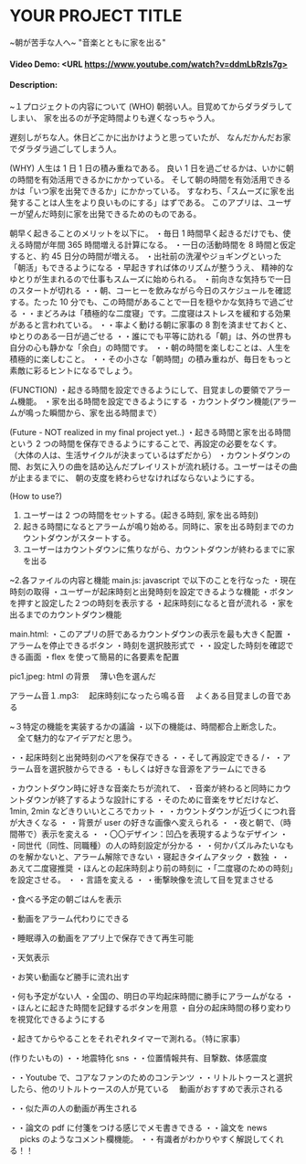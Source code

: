 # YOUR PROJECT TITLE
~朝が苦手な人へ~
"音楽とともに家を出る"

#### Video Demo: <URL https://www.youtube.com/watch?v=ddmLbRzls7g>

#### Description:

<!-- 最低でも複数の段落で構成され、
プロジェクトの内容、
プロジェクト用に作成した各ファイルの内容と機能、
また特定の設計を採用するか否かを議論した場合はその理由を説明する必要があります。 -->

~１プロジェクトの内容について
(WHO)
朝弱い人。目覚めてからダラダラしてしまい、
家を出るのが予定時間よりも遅くなっちゃう人。

遅刻しがちな人。休日どこかに出かけようと思っていたが、
なんだかんだお家でダラダラ過ごしてしまう人。

(WHY)
人生は 1 日 1 日の積み重ねである。
良い 1 日を過ごせるかは、いかに朝の時間を有効活用できるかにかかっている。
そして朝の時間を有効活用できるかは「いつ家を出発できるか」にかかっている。
すなわち、「スムーズに家を出発することは人生をより良いものにする」はずである。
このアプリは、ユーザーが望んだ時刻に家を出発できるためのものである。

朝早く起きることのメリットを以下に。
・毎日 1 時間早く起きるだけでも、使える時間が年間 365 時間増える計算になる。
・一日の活動時間を 8 時間と仮定すると、約 45 日分の時間が増える。
・出社前の洗濯やジョギングといった「朝活」もできるようになる
・早起きすれば体のリズムが整ううえ、
精神的なゆとりが生まれるので仕事もスムーズに始められる。
・前向きな気持ちで一日のスタートが切れる
・・朝、コーヒーを飲みながら今日のスケジュールを確認する。たった 10 分でも、この時間があることで一日を穏やかな気持ちで過ごせる
・・まどろみは「積極的な二度寝」です。二度寝はストレスを緩和する効果があると言われている。
・・率よく動ける朝に家事の 8 割を済ませておくと、ゆとりのある一日が過ごせる
・・誰にでも平等に訪れる「朝」は、外の世界も自分の心も静かな「余白」の時間です。
・・朝の時間を楽しむことは、人生を積極的に楽しむこと。
・・その小さな「朝時間」の積み重ねが、毎日をもっと素敵に彩るヒントになるでしょう。

(FUNCTION)
・起きる時間を設定できるようにして、目覚ましの要領でアラーム機能。
・家を出る時間を設定できるようにする
・カウントダウン機能(アラームが鳴った瞬間から、家を出る時間まで）

(Future - NOT realized in my final project yet..)
・起きる時間と家を出る時間という 2 つの時間を保存できるようにすることで、再設定の必要をなくす。
（大体の人は、生活サイクルが決まっているはずだから）
・カウントダウンの間、お気に入りの曲を詰め込んだプレイリストが流れ続ける。ユーザーはその曲が止まるまでに、
朝の支度を終わらせなければならないようにする。

(How to use?)

1. ユーザーは 2 つの時間をセットする。(起きる時刻, 家を出る時刻)
2. 起きる時間になるとアラームが鳴り始める。同時に、家を出る時刻までのカウントダウンがスタートする。
3. ユーザーはカウントダウンに焦りながら、カウントダウンが終わるまでに家を出る

~2.各ファイルの内容と機能
main.js: javascript で以下のことを行なった
・現在時刻の取得
・ユーザーが起床時刻と出発時刻を設定できるような機能
・ボタンを押すと設定した２つの時刻を表示する
・起床時刻になると音が流れる
・家を出るまでのカウントダウン機能

main.html:
・このアプリの肝であるカウントダウンの表示を最も大きく配置
・アラームを停止できるボタン
・時刻を選択肢形式で
・・設定した時刻を確認できる画面
・flex を使って簡易的に各要素を配置

pic1.jpeg:
html の背景
　薄い色を選んだ

アラーム音１.mp3:
　起床時刻になったら鳴る音
　よくある目覚ましの音である

~３特定の機能を実装するかの議論
・以下の機能は、時間都合上断念した。
　全て魅力的なアイデアだと思う。

・・起床時刻と出発時刻のペアを保存できる
・・そして再設定できる
/・
・アラーム音を選択肢からできる
・もしくは好きな音源をアラームにできる

・カウントダウン時に好きな音楽たちが流れて、
・音楽が終わると同時にカウントダウンが終了するような設計にする
・そのために音楽をサビだけなど、1min, 2min などきりいいところでカット
・
・カウントダウンが近づくにつれ音が大きくなる
・
・背景が user の好きな画像へ変えられる
・
・夜と朝で、（時間帯で）表示を変える
・
・〇〇デザイン：凹凸を表現するようなデザイン
・
・同世代（同性、同職種）の人の時刻設定が分かる
・
・何かパズルみたいなものを解かないと、アラーム解除できない
・寝起きタイムアタック
・数独
・
・あえて二度寝推奨
・ほんとの起床時刻より前の時刻に
・「二度寝のための時刻」を設定させる。
・
・言語を変える
・
・衝撃映像を流して目を覚まさせる

・食べる予定の朝ごはんを表示

・動画をアラーム代わりにできる

・睡眠導入の動画をアプリ上で保存できて再生可能

・天気表示

・お笑い動画など勝手に流れ出す

・何も予定がない人
・全国の、明日の平均起床時間に勝手にアラームがなる
・
・ほんとに起きた時間を記録するボタンを用意
・自分の起床時間の移り変わりを視覚化できるようにする

・起きてからやることをそれぞれタイマーで測れる。（特に家事）

(作りたいもの)
・・地震特化 sns
・・位置情報共有、目撃数、体感震度

・・Youtube で、コアなファンのためのコンテンツ
・・リトルトゥースと選択したら、他のリトルトゥースの人が見ている
　動画がおすすめで表示される

・・似た声の人の動画が再生される

・・論文の pdf に付箋をつける感じでメモ書きできる
・・論文を news 　 picks のようなコメント欄機能。
・・有識者がわかりやすく解説してくれる！！
